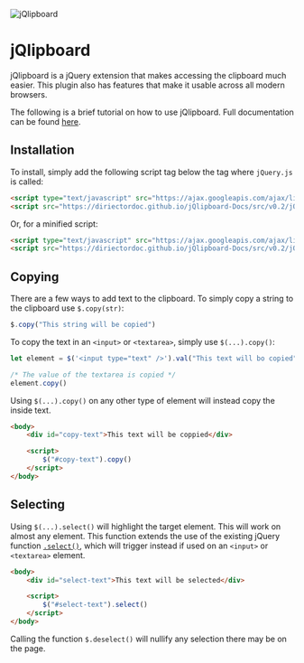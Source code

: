 ![jQlipboard](https://user-images.githubusercontent.com/66105586/110230030-c00dce80-7edb-11eb-9d03-2d796745e606.png)

# jQlipboard
jQlipboard is a jQuery extension that makes accessing the clipboard much easier. This plugin also has features that make it usable across all modern browsers.

The following is a brief tutorial on how to use jQlipboard. Full documentation can be found [here](https://diriectordoc.github.io/jQlipboard-Docs).

## Installation
To install, simply add the following script tag below the tag where `jQuery.js` is called:

```html
<script type="text/javascript" src="https://ajax.googleapis.com/ajax/libs/jquery/3.5.1/jquery.js"></script>
<script src="https://diriectordoc.github.io/jQlipboard-Docs/src/v0.2/jQlipboard.js"></script>
```

Or, for a minified script:

```html
<script type="text/javascript" src="https://ajax.googleapis.com/ajax/libs/jquery/3.5.1/jquery.min.js"></script>
<script src="https://diriectordoc.github.io/jQlipboard-Docs/src/v0.2/jQlipboard.min.js"></script>
```

## Copying
There are a few ways to add text to the clipboard. To simply copy a string to the clipboard use `$.copy(str)`:

```javascript
$.copy("This string will be copied")
```

To copy the text in an `<input>` or `<textarea>`, simply use `$(...).copy()`:

```javascript
let element = $('<input type="text" />').val("This text will bo copied").appendTo("body")

/* The value of the textarea is copied */
element.copy()
```

Using `$(...).copy()` on any other type of element will instead copy the inside text.

```html
<body>
	<div id="copy-text">This text will be coppied</div>

	<script>
		$("#copy-text").copy()
	</script>
</body>
```

## Selecting
Using `$(...).select()` will highlight the target element. This will work on almost any element. This function extends the use of the existing jQuery function [`.select()`](https://api.jquery.com/select/), which will trigger instead if used on an `<input>` or `<textarea>` element.

```html
<body>
	<div id="select-text">This text will be selected</div>

	<script>
		$("#select-text").select()
	</script>
</body>
```

Calling the function `$.deselect()` will nullify any selection there may be on the page.
